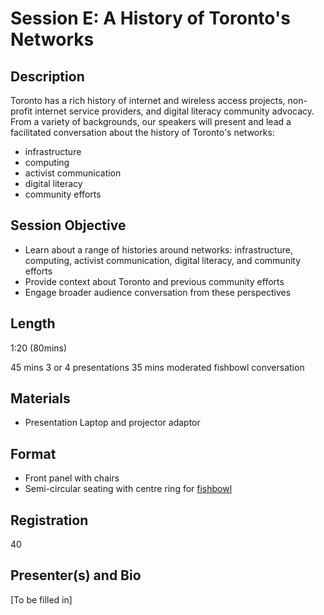 # Session E: A History of Toronto's Networks

## Description

Toronto has a rich history of internet and wireless access projects, non-profit internet service providers, and digital literacy community advocacy. From a variety of backgrounds, our speakers will present and lead a facilitated conversation about the history of Toronto's networks:

  - infrastructure
  - computing
  - activist communication
  - digital literacy
  - community efforts

## Session Objective

- Learn about a range of histories around networks: infrastructure, computing, activist communication, digital literacy, and community efforts
- Provide context about Toronto and previous community efforts
- Engage broader audience conversation from these perspectives

## Length

1:20 (80mins)

45 mins 3 or 4 presentations
35 mins moderated fishbowl conversation

## Materials

- Presentation Laptop and projector adaptor

## Format

- Front panel with chairs
- Semi-circular seating with centre ring for [fishbowl](https://www.facinghistory.org/resource-library/teaching-strategies/fishbowl)

## Registration

40

## Presenter(s) and Bio

[To be filled in]
